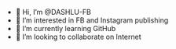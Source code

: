 - 👋 Hi, I’m @DASHLU-FB
- 👀 I’m interested in FB and Instagram publishing
- 🌱 I’m currently learning GitHub
- 💞️ I’m looking to collaborate on Internet
